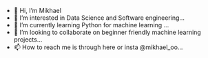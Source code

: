 - 👋 Hi, I’m Mikhael
- 👀 I’m interested in Data Science and Software engineering...
- 🌱 I’m currently learning Python for machine learning ...
- 💞️ I’m looking to collaborate on beginner friendly machine learning projects...
- 📫 How to reach me is through here or insta @mikhael_oo...

<!---
mikhael-oo/mikhael-oo is a ✨ special ✨ repository because its `README.md` (this file) appears on your GitHub profile.
You can click the Preview link to take a look at your changes.
--->
